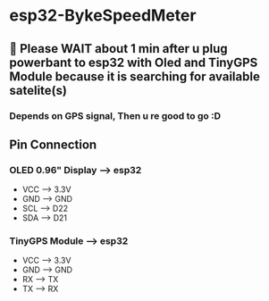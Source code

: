 # esp32-BykeSpeedMeter
## 📌 Please WAIT about 1 min after u plug powerbant to esp32 with Oled and TinyGPS Module because it is searching for available satelite(s)
### Depends on GPS signal, Then u re good to go :D

## Pin Connection
### OLED 0.96" Display --> esp32
- VCC --> 3.3V
- GND --> GND
- SCL --> D22
- SDA --> D21

### TinyGPS Module --> esp32
- VCC --> 3.3V
- GND --> GND
- RX --> TX
- TX --> RX
